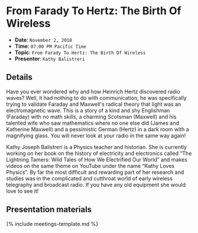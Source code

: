 # From Farady To Hertz: The Birth Of Wireless

* **Date**: `November 2, 2018`
* **Time**: `07:00 PM Pacific Time`
* **Topic**: `From Farady To Hertz: The Birth Of Wireless`
* **Presenter**: `Kathy Balistreri`

## Details

Have you ever wondered why and how Heinrich Hertz discovered radio waves?  Well, it had nothing to do with communication, he was specifically trying to validate Faraday and Maxwell's radical theory that light was an electromagnetic wave.  This is a story of a kind and shy Englishman (Faraday) with no math skills, a charming Scotsman (Maxwell) and his talented wife who saw mathematics where no one else did (James and Katherine Maxwell) and a pessimistic German (Hertz) in a dark room with a magnifying glass.  You will never look at your radio in the same way again!

Kathy Joseph Balistreri is a Physics teacher and historian.  She is currently working on her book on the history of electricity and electronics called “The Lightning Tamers: Wild Tales of How We Electrified Our World” and makes videos on the same theme on YouTube under the name “Kathy Loves Physics”.  By far the most difficult and rewarding part of her research and studies was in the complicated and cutthroat world of early wireless telegraphy and broadcast radio.  If you have any old equipment she would love to see it!

## Presentation materials

{% include meetings-template.md %}

